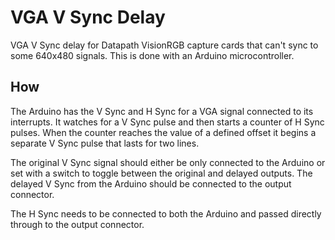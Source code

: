 # VGA V Sync Delay

VGA V Sync delay for Datapath VisionRGB capture cards that can't sync to some 640x480 signals. This is done with an Arduino microcontroller.

## How

The Arduino has the V Sync and H Sync for a VGA signal connected to its interrupts. It watches for a V Sync pulse and then starts a counter of H Sync pulses. When the counter reaches the value of a defined offset it begins a separate V Sync pulse that lasts for two lines.

The original V Sync signal should either be only connected to the Arduino or set with a switch to toggle between the original and delayed outputs. The delayed V Sync from the Arduino should be connected to the output connector.

The H Sync needs to be connected to both the Arduino and passed directly through to the output connector.
